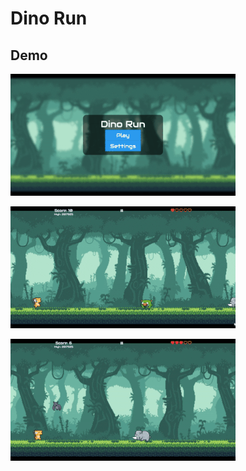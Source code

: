# Dino Run



## Demo

![Menu](branding/menu.gif)

![Jump](branding/jump.gif)

![Hit](branding/hit.gif)
